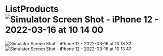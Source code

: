 # ListProducts![Simulator Screen Shot - iPhone 12 - 2022-03-16 at 10 14 00](https://user-images.githubusercontent.com/74758238/158528016-4e41ad05-779f-426c-bca7-e308820c8160.png)
![Simulator Screen Shot - iPhone 12 - 2022-03-16 at 10 13 32](https://user-images.githubusercontent.com/74758238/158528029-020c54dd-7b70-4e77-959c-14191441bef7.png)
![Simulator Screen Shot - iPhone 12 - 2022-03-16 at 10 13 47](https://user-images.githubusercontent.com/74758238/158528031-284a1ca9-c8a9-4f98-8464-827029d509e7.png)
